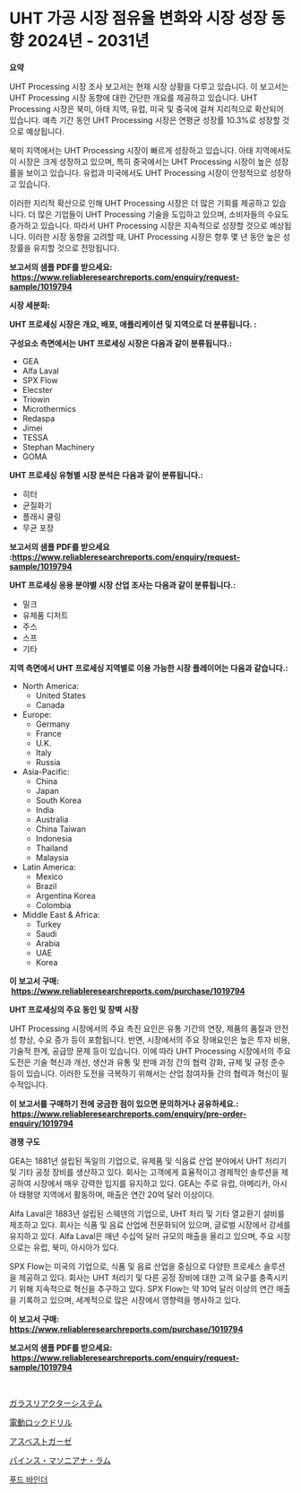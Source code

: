 <p><h1>UHT 가공 시장 점유율 변화와 시장 성장 동향 2024년 - 2031년</h1></p><p><strong>요약</strong></p>
<p><p>UHT Processing 시장 조사 보고서는 현재 시장 상황을 다루고 있습니다. 이 보고서는 UHT Processing 시장 동향에 대한 간단한 개요를 제공하고 있습니다. UHT Processing 시장은 북미, 아태 지역, 유럽, 미국 및 중국에 걸쳐 지리적으로 확산되어 있습니다. 예측 기간 동안 UHT Processing 시장은 연평균 성장률 10.3%로 성장할 것으로 예상됩니다.</p><p>북미 지역에서는 UHT Processing 시장이 빠르게 성장하고 있습니다. 아태 지역에서도 이 시장은 크게 성장하고 있으며, 특히 중국에서는 UHT Processing 시장이 높은 성장률을 보이고 있습니다. 유럽과 미국에서도 UHT Processing 시장이 안정적으로 성장하고 있습니다.</p><p>이러한 지리적 확산으로 인해 UHT Processing 시장은 더 많은 기회를 제공하고 있습니다. 더 많은 기업들이 UHT Processing 기술을 도입하고 있으며, 소비자들의 수요도 증가하고 있습니다. 따라서 UHT Processing 시장은 지속적으로 성장할 것으로 예상됩니다. 이러한 시장 동향을 고려할 때, UHT Processing 시장은 향후 몇 년 동안 높은 성장률을 유지할 것으로 전망됩니다.</p></p>
<p><strong>보고서의 샘플 PDF를 받으세요: &nbsp;<a href="https://www.reliableresearchreports.com/enquiry/request-sample/1019794">https://www.reliableresearchreports.com/enquiry/request-sample/1019794</a></strong></p>
<p><strong>시장 세분화:</strong></p>
<p><strong> UHT 프로세싱 시장은 개요, 배포, 애플리케이션 및 지역으로 더 분류됩니다. :</strong></p>
<p><strong>구성요소 측면에서는 UHT 프로세싱 시장은 다음과 같이 분류됩니다.:</strong></p>
<p><ul><li>GEA</li><li>Alfa Laval</li><li>SPX Flow</li><li>Elecster</li><li>Triowin</li><li>Microthermics</li><li>Redaspa</li><li>Jimei</li><li>TESSA</li><li>Stephan Machinery</li><li>GOMA</li></ul></p>
<p><strong> UHT 프로세싱 유형별 시장 분석은 다음과 같이 분류됩니다.:</strong></p>
<p><ul><li>히터</li><li>균질화기</li><li>플래시 쿨링</li><li>무균 포장</li></ul></p>
<p><strong>보고서의 샘플 PDF를 받으세요 :<a href="https://www.reliableresearchreports.com/enquiry/request-sample/1019794">https://www.reliableresearchreports.com/enquiry/request-sample/1019794</a></strong></p>
<p><strong> UHT 프로세싱 응용 분야별 시장 산업 조사는 다음과 같이 분류됩니다.:</strong></p>
<p><ul><li>밀크</li><li>유제품 디저트</li><li>주스</li><li>스프</li><li>기타</li></ul></p>
<p><strong>지역 측면에서 UHT 프로세싱 지역별로 이용 가능한 시장 플레이어는 다음과 같습니다.:</strong></p>
<p><ul>
    <li>
        North America:
        <ul>
            <li>United States</li>
            <li>Canada</li>
        </ul>
    </li>
    <li>
        Europe:
        <ul>
            <li>Germany</li>
            <li>France</li>
            <li>U.K.</li>
            <li>Italy</li>
            <li>Russia</li>
        </ul>
    </li>
    <li>
        Asia-Pacific:
        <ul>
            <li>China</li>
            <li>Japan</li>
            <li>South Korea</li>
            <li>India</li>
            <li>Australia</li>
            <li>China Taiwan</li>
            <li>Indonesia</li>
            <li>Thailand</li>
            <li>Malaysia</li>
        </ul>
    </li>
    <li>
        Latin America:
        <ul>
            <li>Mexico</li>
            <li>Brazil</li>
            <li>Argentina Korea</li>
            <li>Colombia</li>
        </ul>
    </li>
    <li>
        Middle East & Africa:
        <ul>
            <li>Turkey</li>
            <li>Saudi</li>
            <li>Arabia</li>
            <li>UAE</li>
            <li>Korea</li>
        </ul>
    </li>
    </ul></p>
<p><strong>이 보고서 구매: &nbsp;<a href="https://www.reliableresearchreports.com/purchase/1019794">https://www.reliableresearchreports.com/purchase/1019794</a></strong></p>
<p><strong>UHT 프로세싱의 주요 동인 및 장벽 시장</strong></p>
<p><p>UHT Processing 시장에서의 주요 촉진 요인은 유통 기간의 연장, 제품의 품질과 안전성 향상, 수요 증가 등이 포함됩니다. 반면, 시장에서의 주요 장애요인은 높은 투자 비용, 기술적 한계, 공급망 문제 등이 있습니다. 이에 따라 UHT Processing 시장에서의 주요 도전은 기술 혁신과 개선, 생산과 유통 및 판매 과정 간의 협력 강화, 규제 및 규정 준수 등이 있습니다. 이러한 도전을 극복하기 위해서는 산업 참여자들 간의 협력과 혁신이 필수적입니다.</p></p>
<p><strong>이 보고서를 구매하기 전에 궁금한 점이 있으면 문의하거나 공유하세요.: &nbsp;<a href="https://www.reliableresearchreports.com/enquiry/pre-order-enquiry/1019794">https://www.reliableresearchreports.com/enquiry/pre-order-enquiry/1019794</a></strong></p>
<p><strong>경쟁 구도</strong></p>
<p><p>GEA는 1881년 설립된 독일의 기업으로, 유제품 및 식음료 산업 분야에서 UHT 처리기 및 기타 공정 장비를 생산하고 있다. 회사는 고객에게 효율적이고 경제적인 솔루션을 제공하여 시장에서 매우 강력한 입지를 유지하고 있다. GEA는 주로 유럽, 아메리카, 아시아 태평양 지역에서 활동하며, 매출은 연간 20억 달러 이상이다.</p><p>Alfa Laval은 1883년 설립된 스웨덴의 기업으로, UHT 처리 및 기타 열교환기 설비를 제조하고 있다. 회사는 식품 및 음료 산업에 전문화되어 있으며, 글로벌 시장에서 강세를 유지하고 있다. Alfa Laval은 매년 수십억 달러 규모의 매출을 올리고 있으며, 주요 시장으로는 유럽, 북미, 아시아가 있다.</p><p>SPX Flow는 미국의 기업으로, 식품 및 음료 산업을 중심으로 다양한 프로세스 솔루션을 제공하고 있다. 회사는 UHT 처리기 및 다른 공정 장비에 대한 고객 요구를 충족시키기 위해 지속적으로 혁신을 추구하고 있다. SPX Flow는 약 10억 달러 이상의 연간 매출을 기록하고 있으며, 세계적으로 많은 시장에서 영향력을 행사하고 있다.</p></p>
<p><strong>이 보고서 구매: &nbsp; <a href="https://www.reliableresearchreports.com/purchase/1019794">https://www.reliableresearchreports.com/purchase/1019794</a></strong></p>
<p><strong>보고서의 샘플 PDF를 받으세요: &nbsp;<a href="https://www.reliableresearchreports.com/enquiry/request-sample/1019794">https://www.reliableresearchreports.com/enquiry/request-sample/1019794</a></strong><strong></strong></p>
<p>&nbsp;</p>
<p><p><a href="https://medium.com/@annchovey2023/%E3%82%AC%E3%83%A9%E3%82%B9%E3%83%AA%E3%82%A2%E3%82%AF%E3%82%BF%E3%83%BC%E3%82%B7%E3%82%B9%E3%83%86%E3%83%A0%E5%B8%82%E5%A0%B4-2031%E5%B9%B4%E3%81%BE%E3%81%A7%E3%81%AE%E3%83%88%E3%83%AC%E3%83%B3%E3%83%89-%E4%BA%88%E6%B8%AC-%E7%AB%B6%E4%BA%89%E5%88%86%E6%9E%90-28e087d66f6f">ガラスリアクターシステム</a></p><p><a href="https://medium.com/@pedrogers56456/%E9%9B%BB%E5%8B%95%E3%83%AD%E3%83%83%E3%82%AF%E3%83%89%E3%83%AA%E3%83%AB%E5%B8%82%E5%A0%B4-%E5%B8%82%E5%A0%B4cagr-%E5%B8%82%E5%A0%B4%E5%8B%95%E5%90%91-%E3%81%8A%E3%82%88%E3%81%B3%E6%88%90%E9%95%B7%E6%88%A6%E7%95%A5%E3%81%AB%E9%96%A2%E3%81%99%E3%82%8B%E6%83%85%E5%A0%B1-c24b43bb6c8a">電動ロックドリル</a></p><p><a href="https://github.com/AaronVargas43/Market-Research-Report-List-1/blob/main/64900699090.md">アスベストガーゼ</a></p><p><a href="https://github.com/oqoeusbvpadwjs08/Market-Research-Report-List-1/blob/main/75810989089.md">パインス・マソニアナ・ラム</a></p><p><a href="https://medium.com/@frankfurter67567/%EC%8B%9D%ED%92%88-%EB%B0%94%EC%9D%B8%EB%8D%94-%EC%8B%9C%EC%9E%A5-%EA%B7%9C%EB%AA%A8-cagr-%ED%8A%B8%EB%A0%8C%EB%93%9C-2024-2030-71ab74b8865a">푸드 바인더</a></p></p>